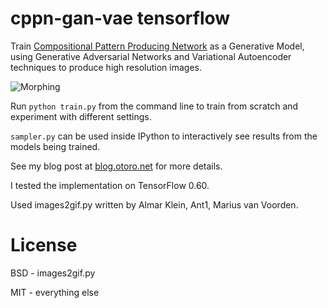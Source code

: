 # cppn-gan-vae tensorflow

Train [Compositional Pattern Producing Network](https://en.wikipedia.org/wiki/Compositional_pattern-producing_network) as a Generative Model, using Generative Adversarial Networks and Variational Autoencoder techniques to produce high resolution images.

![Morphing](https://cdn.rawgit.com/hardmaru/cppn-gan-vae-tensorflow/master/examples/output_linear.gif)

Run `python train.py` from the command line to train from scratch and experiment with different settings.

`sampler.py` can be used inside IPython to interactively see results from the models being trained.

See my blog post at [blog.otoro.net](http://blog.otoro.net/2016/04/01/generating-large-images-from-latent-vectors/) for more details.

I tested the implementation on TensorFlow 0.60.

Used images2gif.py written by Almar Klein, Ant1, Marius van Voorden.

# License

BSD - images2gif.py

MIT - everything else
